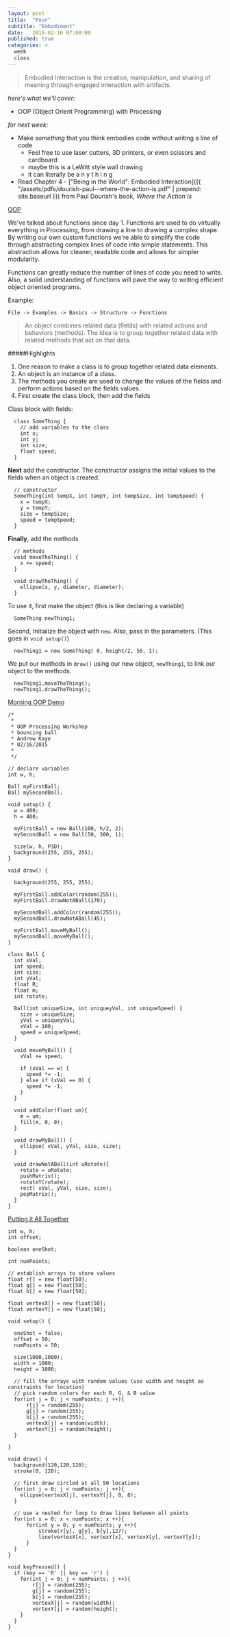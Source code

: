 ```yaml
---
layout: post
title:  "Four"
subtitle: "Embodiment"
date:   2015-02-16 07:00:00
published: true
categories: >
  week
  class
---
```


> Embodied Interaction is the creation, manipulation, and sharing of meaning through engaged interaction with artifacts.

*here's what we'll cover:*

- OOP (Object Orient Programming) with Processing

*for next week:*

- Make *something* that you think embodies code without writing a line of code
    - Feel free to use laser cutters, 3D printers, or even scissors and cardboard
    - maybe this is a LeWitt style wall drawing
    - it can literally be  a n y t h i n g
- Read Chapter 4 - ["Being in the World": Embodied Interaction]({{ "/assets/pdfs/dourish-paul--where-the-action-is.pdf" | prepend: site.baseurl }}) from Paul Dourish's book, *Where the Action Is*

<div class="expander">
  <a href="javascript:void(0)" id="js-expander-trigger0" class="expander-trigger expander-hidden demo">OOP</a>
  <div id="js-expander-content" class="expander-content" markdown="1">

We've talked about functions since day 1. Functions are used to do virtually everything in Processing, from drawing a line to drawing a complex shape. By writing our own custom functions we're able to simplify the code through abstracting complex lines of code into simple statements. This abstraction allows for cleaner, readable code and allows for simpler modularity.

Functions can greatly reduce the number of lines of code you need to write. Also, a solid understanding of functions will pave the way to writing efficient object oriented programs.

Example:

`File -> Examples -> Basics -> Structure -> Functions`

> An object combines related data (fields) with related actions and behaviors (methods). The idea is to group together related data with related methods that act on that data.

#####Highlights
1. One reason to make a class is to group together related data elements.
2. An object is an instance of a class.
3. The methods you create are used to change the values of the fields and perform actions based on the fields values.
4. First create the class block, then add the fields

Class block with fields:

      class SomeThing {
        // add variables to the class
        int x;
        int y;
        int size;
        float speed;
      }

**Next** add the constructor. The constructor assigns the initial values to the fields when an object is created.

      // constructor
      SomeThing(int tempX, int tempY, int tempSize, int tempSpeed) {
        x = tempX;
        y = tempY;
        size = tempSize;
        speed = tempSpeed;
      }

**Finally**, add the methods

      // methods
      void moveTheThing() {
        x += speed;
      }

      void drawTheThing() {
        ellipse(x, y, diameter, diameter);
      }

To use it, first make the object (this is like declaring a variable)

      SomeThing newThing1;

Second, Initialize the object with `new`. Also, pass in the parameters. (This goes in `void setup()`)

      newThing1 = new SomeThing( 0, height/2, 50, 1);


We put our methods in `draw()` using our new object, `newThing1`, to link our object to the methods.


      newThing1.moveTheThing();
      newThing1.drawTheThing();

</div>
</div>


<div class="expander">
  <a href="javascript:void(0)" id="js-expander-trigger1" class="expander-trigger expander-hidden demo">Morning OOP Demo</a>
  <div id="js-expander-content" class="expander-content" markdown="1">


    /*
     *
     * OOP Processing Workshop
     * bouncing ball
     * Andrew Kaye
     * 02/16/2015
     *
     */

    // declare variables
    int w, h;

    Ball myFirstBall;
    Ball mySecondBall;

    void setup() {
      w = 400;
      h = 400;

      myFirstBall = new Ball(100, h/2, 2);
      mySecondBall = new Ball(50, 300, 1);

      size(w, h, P3D);
      background(255, 255, 255);
    }

    void draw() {

      background(255, 255, 255);

      myFirstBall.addColor(random(255));
      myFirstBall.drawNotABall(170);

      mySecondBall.addColor(random(255));
      mySecondBall.drawNotABall(45);

      myFirstBall.moveMyBall();
      mySecondBall.moveMyBall();
    }

    class Ball {
      int xVal;
      int speed;
      int size;
      int yVal;
      float R;
      float m;
      int rotate;

      Ball(int uniqueSize, int uniqueyVal, int uniqueSpeed) {
        size = uniqueSize;
        yVal = uniqueyVal;
        xVal = 100;
        speed = uniqueSpeed;
      }

      void moveMyBall() {
        xVal += speed;

        if (xVal == w) {
          speed *= -1;
        } else if (xVal == 0) {
          speed *= -1;
        }
      }

      void addColor(float um){
        m = um;
        fill(m, 0, 0);
      }

      void drawMyBall() {
        ellipse( xVal, yVal, size, size);
      }

      void drawNotABall(int uRotate){
        rotate = uRotate;
        pushMatrix();
        rotateY(rotate);
        rect( xVal, yVal, size, size);
        popMatrix();
      }
    }

</div>
</div>



<div class="expander">
  <a href="javascript:void(0)" id="js-expander-trigger3" class="expander-trigger expander-hidden demo">Putting it All Together</a>
  <div id="js-expander-content" class="expander-content" markdown="1">


    int w, h;
    int offset;

    boolean oneShot;

    int numPoints;

    // establish arrays to store values
    float r[] = new float[50];
    float g[] = new float[50];
    float b[] = new float[50];

    float vertexX[] = new float[50];
    float vertexY[] = new float[50];

    void setup() {

      oneShot = false;
      offset = 50;
      numPoints = 50;

      size(1000,1000);
      width = 1000;
      height = 1000;

      // fill the arrays with random values (use width and height as constraints for location)
      // pick random colors for each R, G, & B value
      for(int j = 0; j < numPoints; j ++){
          r[j] = random(255);
          g[j] = random(255);
          b[j] = random(255);
          vertexX[j] = random(width);
          vertexY[j] = random(height);
      }

    }

    void draw() {  
      background(120,120,120);
      stroke(0, 120);

      // first draw circled at all 50 locations
      for(int j = 0; j < numPoints; j ++){
        ellipse(vertexX[j], vertexY[j], 8, 8);
      }

      // use a nested for loop to draw lines between all points
      for(int x = 0; x < numPoints; x ++){
          for(int y = 0; y < numPoints; y ++){
              stroke(r[y], g[y], b[y],127);
              line(vertexX[x], vertexY[x], vertexX[y], vertexY[y]);
          }
      }
    }

    void keyPressed() {
      if (key == 'R' || key == 'r') {
        for(int j = 0; j < numPoints; j ++){
            r[j] = random(255);
            g[j] = random(255);
            b[j] = random(255);
            vertexX[j] = random(width);
            vertexY[j] = random(height);
        }
      }
    }

</div>
</div>
